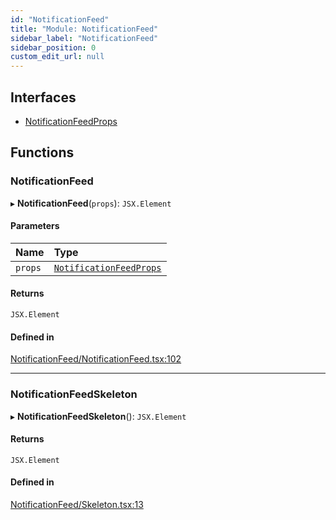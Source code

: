 ```yaml
---
id: "NotificationFeed"
title: "Module: NotificationFeed"
sidebar_label: "NotificationFeed"
sidebar_position: 0
custom_edit_url: null
---
```


## Interfaces

- [NotificationFeedProps](../interfaces/NotificationFeed.NotificationFeedProps.md)

## Functions

### NotificationFeed

▸ **NotificationFeed**(`props`): `JSX.Element`

#### Parameters

| Name | Type |
| :------ | :------ |
| `props` | [`NotificationFeedProps`](../interfaces/NotificationFeed.NotificationFeedProps.md) |

#### Returns

`JSX.Element`

#### Defined in

[NotificationFeed/NotificationFeed.tsx:102](https://github.com/selfcommunity/community-ui/blob/67100aa/packages/sc-templates/src/components/NotificationFeed/NotificationFeed.tsx#L102)

___

### NotificationFeedSkeleton

▸ **NotificationFeedSkeleton**(): `JSX.Element`

#### Returns

`JSX.Element`

#### Defined in

[NotificationFeed/Skeleton.tsx:13](https://github.com/selfcommunity/community-ui/blob/67100aa/packages/sc-templates/src/components/NotificationFeed/Skeleton.tsx#L13)
